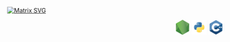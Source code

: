 [![Matrix SVG](https://raw.githubusercontent.com/rodrigograca31/rodrigograca31/master/matrix.svg)](https://www.linkedin.com/in/z4rtaz/)
<div align="right">
<!-- 	<img src="https://github-readme-stats.vercel.app/api/top-langs/?username=zartaz&theme=tokyonight" width="37%" alt="zartaz's Top Languages"> -->
<!-- 	<img align="top" alt="zartaz github stats" src="https://github-readme-stats.vercel.app/api?username=zartaz&amp;show_icons=true&amp;theme=blue-green"> -->
	<img align="bottom" alt="Node.js" width="35px" src="https://raw.githubusercontent.com/github/explore/80688e429a7d4ef2fca1e82350fe8e3517d3494d/topics/nodejs/nodejs.png" />
	<img align="bottom" alt="Python" width="35px" src="https://raw.githubusercontent.com/github/explore/80688e429a7d4ef2fca1e82350fe8e3517d3494d/topics/python/python.png" />
	<img align="bottom" alt="C++" width="35px" src="https://raw.githubusercontent.com/github/explore/80688e429a7d4ef2fca1e82350fe8e3517d3494d/topics/cpp/cpp.png" />
</div>
